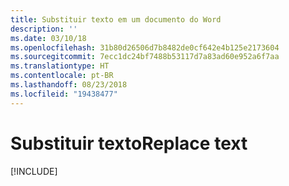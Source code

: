 ```yaml
---
title: Substituir texto em um documento do Word
description: ''
ms.date: 03/10/18
ms.openlocfilehash: 31b80d26506d7b8482de0cf642e4b125e2173604
ms.sourcegitcommit: 7ecc1dc24bf7488b53117d7a83ad60e952a6f7aa
ms.translationtype: HT
ms.contentlocale: pt-BR
ms.lasthandoff: 08/23/2018
ms.locfileid: "19438477"
---
```

# <a name="replace-text"></a><span data-ttu-id="2d201-102">Substituir texto</span><span class="sxs-lookup"><span data-stu-id="2d201-102">Replace text</span></span>

[!INCLUDE[](../includes/word-tutorial-replace-text.md)]